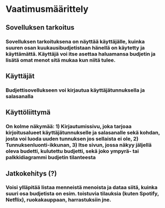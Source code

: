 # **Vaatimusmäärittely**
## **Sovelluksen tarkoitus**
### Sovelluksen tarkoituksena on näyttää käyttäjälle, kuinka suuren osan kuukausibudjetistaan hänellä on käytetty ja käyttämättä. Käyttäjä voi itse asettaa haluamansa budjetin ja lisätä omat menot sitä mukaa kun niitä tulee.

## **Käyttäjät**
### Budjettisovellukseen voi kirjautua käyttäjätunnuksella ja salasanalla

## **Käyttöliittymä**
### On kolme näkymää: 1) Kirjautumissivu, joka tarjoaa kirjoitusalueet käyttäjätunnukselle ja salasanalle sekä kohdan, josta voi luoda uuden tunnuksen jos sellaista ei ole, 2) Tunnuksenluonti-ikkunan, 3) Itse sivun, jossa näkyy jäljellä oleva budetti, kulutettu budjetti, sekä joko ympyrä- tai palkkidiagrammi budjetin tilanteesta

## **Jatkokehitys (?)**
### Voisi ylläpitää listaa menneistä menoista ja dataa siitä, kuinka suuri osa budjetista on esim. toistuvia tilauksia (kuten Spotify, Netflix), ruokakauppaan, harrastuksiin jne.
